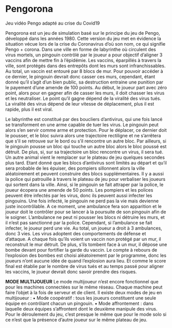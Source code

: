 # Pengorona
Jeu vidéo Pengo adapté au crise du Covid19

Pengorona est un jeu de simulation basé sur le principe du jeu de Pengo, développé dans les années 1980. Cette version du jeu met en évidence la situation vécue lors de la crise du Coronavirus d’où son nom, ce qui signifie Pengo + corona.
Dans une ville en forme de labyrinthe où circulent des virus mortels, un pingouin contrôlé par le joueur a pour objectif d’aligner 3 vaccins afin de mettre fin à l’épidémie. Les vaccins, éparpillés à travers la ville, sont protégés dans des entrepôts dont les murs sont infranchissables. Au total, un vaccin est entouré par 8 blocs de mur. Pour pouvoir accéder à ce dernier, le pingouin devrait donc casser ces murs, cependant, étant donné qu’il s’agit d’un bien public, sa destruction entraine une punition par le payement d’une amende de 100 points.
Au début, le joueur part avec zéro point, alors pour en gagner afin de casser les murs, il doit chasser les virus et les neutraliser. Le point qu’il gagne dépend de la viralité des virus tués. La viralité des virus dépend de leur vitesse de déplacement, plus il est rapide, plus il est viral.

Le labyrinthe est constitué par des boucliers d’antivirus, qui une fois lancé se transforment en une arme capable de tuer les virus. Le pingouin peut alors s’en servir comme arme et protection. Pour le déplacer, ce dernier doit le pousser, et le bloc suivra alors une trajectoire rectiligne et ne s’arrêtera que s’il se retrouve sur le bord ou s’il rencontre un autre bloc. Par ailleurs, si le pingouin pousse un bloc qui touche un autre bloc alors le bloc poussé est détruit. De plus, si, sur sa trajectoire un bloc rencontre un virus, il sera tué. Un autre animal vient le remplacer sur le plateau de jeu quelques secondes plus tard.
Etant donné que les blocs d’antivirus sont limités au départ et qu’il sera probable de les épuiser, des pompiers sillonnent alors la ville aléatoirement et peuvent construire des blocs supplémentaires. Il y a aussi la police qui patrouille à travers le plateau de jeu pour verbaliser les joueurs qui sortent dans la ville. Ainsi, si le pingouin se fait attraper par la police, le joueur écopera une amende de 50 points. Les pompiers et les polices peuvent être infectés par les virus, donc ils peuvent aussi infecter les pingouins.
Une fois infecté, le pingouin ne perd pas la vie mais devienne juste incontrôlable. A ce moment, une ambulance fera son apparition et le joueur doit le contrôler pour se lancer à la poursuite de son pingouin afin de le soigner. L’ambulance ne peut ni pousser les blocs ni détruire les murs, et il n’est pas sanctionné par la police. Cependant, si l’ambulance se fait infecter, le joueur perd une vie. Au total, un joueur a droit à 3 ambulances, donc 3 vies.
Les virus adoptent des comportements de défense et d’attaque. A chaque fois qu’ils voient un vaccin non protégé par un mur, il reconstruit le mur détruit. De plus, s’ils tombent face à un mur, il dépose une bombe devant pour fortifier la garde du vaccin. Le compte à rebours de l’explosion des bombes est choisi aléatoirement par le programme, donc les joueurs n’ont aucune idée de quand l’explosion aura lieu. Et comme le score final est établie par le nombre de virus tués et au temps passé pour aligner les vaccins, le joueur devrait donc savoir prendre des risques.

**MODE MULTIJOUEUR**
Le mode multijoueur n’est encore fonctionnel que pour les machines connectées sur le même réseau. Chaque machine peut faire l’objet à la fois de serveur et de client. Il existe deux modes de jeu en multijoueur :
▪ Mode coopératif : tous les joueurs constituent une seule équipe en contrôlant chacun un pingouin.
▪ Mode affrontement : dans laquelle deux équipes s’affrontent dont le deuxième manipule des virus.
Pour le déroulement du jeu, c’est presque le même que pour le mode solo si ce n’est que la présence d’autre joueur sur le même plateau de jeu.